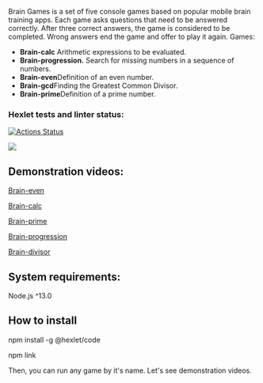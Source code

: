 Brain Games is a set of five console games based on popular mobile brain training apps. Each game asks questions that need to be answered correctly. After three correct answers, the game is considered to be completed. Wrong answers end the game and offer to play it again. Games:

- **Brain-calc** Arithmetic expressions to be evaluated.
- **Brain-progression.** Search for missing numbers in a sequence of numbers.
- **Brain-even**Definition of an even number.
- **Brain-gcd**Finding the Greatest Common Divisor.
- **Brain-prime**Definition of a prime number.

### Hexlet tests and linter status:
[![Actions Status](https://github.com/Cristikijian/frontend-project-lvl1/workflows/hexlet-check/badge.svg)](https://github.com/Cristikijian/frontend-project-lvl1/actions)

<a href="https://codeclimate.com/github/codeclimate/codeclimate/maintainability"><img src="https://api.codeclimate.com/v1/badges/fa0db17d5e992ec24063efeaf75b03230fbe77d975c6244f0885f086ee8e9f37/maintainability" /></a>

## Demonstration videos:

<a href="https://asciinema.org/a/R8tA35pNfQIMx1AcvugFuYjb8">Brain-even</a>


<a href="https://asciinema.org/a/mKvXcwIFtsgMikauiQ4zZiJ1v">Brain-calc</a>


<a href="https://asciinema.org/a/9WL7cEAi2LVWJAQ6hkHLM7rDH">Brain-prime</a>


<a href="https://asciinema.org/a/V0Bjzi4K0vmHwFbfYFiJ45B8O">Brain-progression </a>


<a href="https://asciinema.org/a/CganToJ6pcgtUZNQWRQPZOZwn">Brain-divisor</a>


## System requirements:

Node.js ^13.0

## How to install
npm install -g @hexlet/code

npm link

Then, you can run any game by it's name. Let's see demonstration videos.